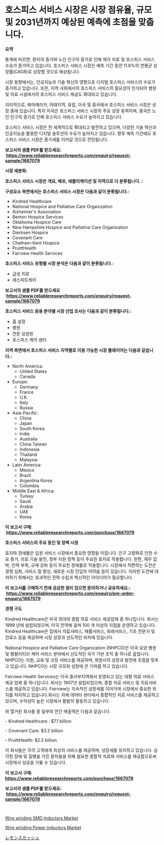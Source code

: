 <p><h1>호스피스 서비스 시장은 시장 점유율, 규모 및 2031년까지 예상된 예측에 초점을 맞춥니다.</h1></p><p><strong>요약</strong></p>
<p><p>통계에 따르면, 환자의 증가와 노인 인구의 증가로 인해 재가 치료 및 호스피스 서비스 수요가 증가하고 있습니다. 호스피스 서비스 시장은 예측 기간 동안 11.6%의 연평균 성장률(CAGR)로 성장할 것으로 예상됩니다.</p><p>시장 동향에서는, 인공지능과 기술 혁신의 영향으로 디지털 호스피스 서비스의 수요가 증가하고 있습니다. 또한, 지역 사회에서의 호스피스 서비스의 필요성이 인식되어 병원 및 의료 시설에서의 호스피스 서비스 제공도 확대되고 있습니다.</p><p>지리적으로, 북아메리카, 아태지역, 유럽, 미국 및 중국에서 호스피스 서비스 시장은 성장 중에 있습니다. 특히 미국은 호스피스 서비스 시장의 주요 성장 동력이며, 중국은 노인 인구의 증가로 인해 호스피스 서비스 수요가 높아지고 있습니다.</p><p>호스피스 서비스 시장은 전 세계적으로 확대되고 발전하고 있으며, 다양한 기술 혁신과 인공지능을 활용한 디지털 솔루션의 수요가 높아지고 있습니다. 향후 예측 기간에도 호스피스 서비스 시장은 증가세를 이어갈 것으로 전망됩니다.</p></p>
<p><strong>보고서의 샘플 PDF를 받으세요: &nbsp;<a href="https://www.reliableresearchreports.com/enquiry/request-sample/1667079">https://www.reliableresearchreports.com/enquiry/request-sample/1667079</a></strong></p>
<p><strong>시장 세분화:</strong></p>
<p><strong> 호스피스 서비스 시장은 개요, 배포, 애플리케이션 및 지역으로 더 분류됩니다. :</strong></p>
<p><strong>구성요소 측면에서는 호스피스 서비스 시장은 다음과 같이 분류됩니다.:</strong></p>
<p><ul><li>Kindred Healthcare</li><li>National Hospice and Palliative Care Organization</li><li>Alzheimer's Association</li><li>Benton Hospice Services</li><li>Oklahoma Hospice Care</li><li>New Hampshire Hospice and Palliative Care Organization</li><li>Dierksen Hospice</li><li>Covenant Care</li><li>Chatham-Kent Hospice</li><li>PruittHealth</li><li>Fairview Health Services</li></ul></p>
<p><strong> 호스피스 서비스 유형별 시장 분석은 다음과 같이 분류됩니다.:</strong></p>
<p><ul><li>급성 치료</li><li>레스피트케어</li></ul></p>
<p><strong>보고서의 샘플 PDF를 받으세요 :<a href="https://www.reliableresearchreports.com/enquiry/request-sample/1667079">https://www.reliableresearchreports.com/enquiry/request-sample/1667079</a></strong></p>
<p><strong> 호스피스 서비스 응용 분야별 시장 산업 조사는 다음과 같이 분류됩니다.:</strong></p>
<p><ul><li>홈 설정</li><li>병원</li><li>전문 요양원</li><li>호스피스 케어 센터</li></ul></p>
<p><strong>지역 측면에서 호스피스 서비스 지역별로 이용 가능한 시장 플레이어는 다음과 같습니다.:</strong></p>
<p><ul>
    <li>
        North America:
        <ul>
            <li>United States</li>
            <li>Canada</li>
        </ul>
    </li>
    <li>
        Europe:
        <ul>
            <li>Germany</li>
            <li>France</li>
            <li>U.K.</li>
            <li>Italy</li>
            <li>Russia</li>
        </ul>
    </li>
    <li>
        Asia-Pacific:
        <ul>
            <li>China</li>
            <li>Japan</li>
            <li>South Korea</li>
            <li>India</li>
            <li>Australia</li>
            <li>China Taiwan</li>
            <li>Indonesia</li>
            <li>Thailand</li>
            <li>Malaysia</li>
        </ul>
    </li>
    <li>
        Latin America:
        <ul>
            <li>Mexico</li>
            <li>Brazil</li>
            <li>Argentina Korea</li>
            <li>Colombia</li>
        </ul>
    </li>
    <li>
        Middle East & Africa:
        <ul>
            <li>Turkey</li>
            <li>Saudi</li>
            <li>Arabia</li>
            <li>UAE</li>
            <li>Korea</li>
        </ul>
    </li>
    </ul></p>
<p><strong>이 보고서 구매: &nbsp;<a href="https://www.reliableresearchreports.com/purchase/1667079">https://www.reliableresearchreports.com/purchase/1667079</a></strong></p>
<p><strong>호스피스 서비스의 주요 동인 및 장벽 시장</strong></p>
<p><p>효자와 장애물은 입원 서비스 시장에서 중요한 영향을 미칩니다. 인구 고령화로 인한 수요 증가, 의료 기술 발전, 정부 지원 정책 등이 주요한 효자로 작용합니다. 한편, 재무 압박, 인력 부족, 규제 강화 등이 주요한 장애물로 작용합니다. 시장에서 직면하는 도전은 경쟁 심화, 서비스 질 향상, 새로운 시장 진입의 어려움 등이 있습니다. 이러한 도전에 대처하기 위해서는 효과적인 전략 수립과 혁신적인 아이디어가 필요합니다.</p></p>
<p><strong>이 보고서를 구매하기 전에 궁금한 점이 있으면 문의하거나 공유하세요.: &nbsp;<a href="https://www.reliableresearchreports.com/enquiry/pre-order-enquiry/1667079">https://www.reliableresearchreports.com/enquiry/pre-order-enquiry/1667079</a></strong></p>
<p><strong>경쟁 구도</strong></p>
<p><p>Kindred Healthcare은 미국 최대의 종합 의료 서비스 제공업체 중 하나입니다. 회사는 1999 년에 설립되었으며, 미국 전역에 걸쳐 100 개 이상의 지점을 운영하고 있습니다. Kindred Healthcare은 집에서 치료서비스, 재활서비스, 외래서비스, 기초 전문가 및 진료소 등을 제공하며 시장 성장과 선도적인 위치에 있습니다.</p><p>National Hospice and Palliative Care Organization (NHPCO)은 미국 요양 병원 및 평팔리티브 케어 서비스 분야에서 선도적인 국가 기반 조직 중 하나로 꼽힙니다. NHPCO는 지원, 교육 및 코칭 서비스를 제공하며, 회원사의 성장과 발전에 초점을 맞추고 있습니다. NHPCO는 시장 규모와 성장에 큰 기여를 하고 있습니다.</p><p>Fairview Health Services는 미국 중서부지역에서 운영되고 있는 대형 의료 서비스 제공 업체 중 하나입니다. 회사는 1907년 설립되었으며, 종합 의료 서비스 및 치료서비스를 제공하고 있습니다. Fairview는 지속적인 성장세를 이어가며 시장에서 중요한 위치를 차지하고 있습니다.회사는 자체 데어타 센터에서 종합적인 치료 서비스를 제공하고 있으며, 수익성이 높은 시장에서 활발히 활동하고 있습니다.</p><p>위 열거된 회사들 중 일부의 연간 매출액은 다음과 같습니다.</p><p>- Kindred Healthcare : $7.1 billion</p><p>- Covenant Care: $3.2 billion</p><p>- PruittHealth: $2.5 billion</p><p>이 회사들은 각각 고객에게 최상의 서비스를 제공하며, 성장세를 유지하고 있습니다. 심각한 장애 및 질병을 가진 환자들을 위해 필요한 종합적 치료와 서비스를 제공함으로써 시장에서 성공을 거둘 수 있습니다.</p></p>
<p><strong>이 보고서 구매: &nbsp; <a href="https://www.reliableresearchreports.com/purchase/1667079">https://www.reliableresearchreports.com/purchase/1667079</a></strong></p>
<p><strong>보고서의 샘플 PDF를 받으세요: &nbsp;<a href="https://www.reliableresearchreports.com/enquiry/request-sample/1667079">https://www.reliableresearchreports.com/enquiry/request-sample/1667079</a></strong><strong></strong></p>
<p>&nbsp;</p>
<p><p><a href="https://github.com/kufem1/Market-Research-Report-List-2/blob/main/wire-winding-smd-inductors-market.md">Wire winding SMD Inductors Market</a></p><p><a href="https://github.com/singletonthaxterkelliehr2df/Market-Research-Report-List-1/blob/main/wire-winding-power-inductors-market.md">Wire winding Power Inductors Market</a></p><p><a href="https://medium.com/@josephmiller1959/%E3%83%AC%E3%83%A2%E3%83%B3%E3%82%B9%E3%82%AB%E3%83%83%E3%82%B7%E3%83%A5%E5%B8%82%E5%A0%B4%E3%81%AE%E8%A6%8F%E6%A8%A1%E3%81%A8%E5%B8%82%E5%A0%B4%E3%83%88%E3%83%AC%E3%83%B3%E3%83%89-%E7%94%A3%E6%A5%AD%E5%85%A8%E4%BD%93%E3%81%AE%E8%A9%B3%E7%B4%B0%E3%81%AA%E6%A6%82%E8%A6%81-2024%E5%B9%B4%E3%81%8B%E3%82%892031%E5%B9%B4-a30198bc9bce">レモンスカッシュ</a></p></p>